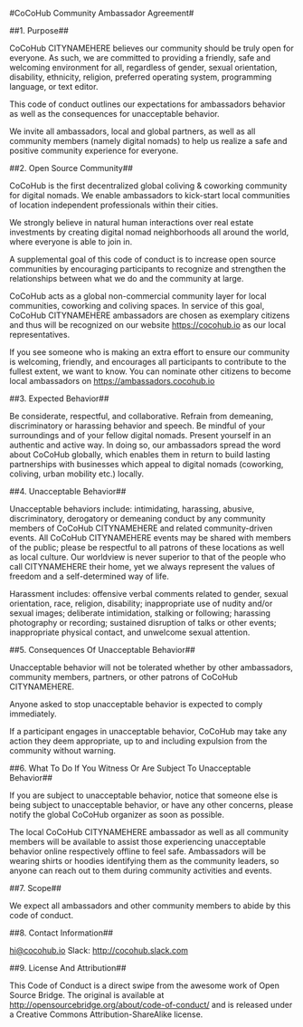 #CoCoHub Community Ambassador Agreement#

##1. Purpose##

CoCoHub CITYNAMEHERE believes our community should be truly open for everyone. As such, we are committed to providing a friendly, safe and welcoming environment for all, regardless of gender, sexual orientation, disability, ethnicity, religion, preferred operating system, programming language, or text editor.

This code of conduct outlines our expectations for ambassadors behavior as well as the consequences for unacceptable behavior.

We invite all ambassadors, local and global partners, as well as all community members (namely digital nomads) to help us realize a safe and positive community experience for everyone.

##2. Open Source Community##

CoCoHub is the first decentralized global coliving & coworking community for digital nomads. We enable ambassadors to kick-start local communities of location independent professionals within their cities.

We strongly believe in natural human interactions over real estate investments by creating digital nomad neighborhoods all around the world, where everyone is able to join in.

A supplemental goal of this code of conduct is to increase open source communities by encouraging participants to recognize and strengthen the relationships between what we do and the community at large.

CoCoHub acts as a global non-commercial community layer for local communities, coworking and coliving spaces. In service of this goal, CoCoHub CITYNAMEHERE ambassadors are chosen as exemplary citizens and thus will be recognized on our website https://cocohub.io as our local representatives.

If you see someone who is making an extra effort to ensure our community is welcoming, friendly, and encourages all participants to contribute to the fullest extent, we want to know. You can nominate other citizens to become local ambassadors on https://ambassadors.cocohub.io

##3. Expected Behavior##

Be considerate, respectful, and collaborative.
Refrain from demeaning, discriminatory or harassing behavior and speech.
Be mindful of your surroundings and of your fellow digital nomads. 
Present yourself in an authentic and active way. In doing so, our ambassadors spread the word about CoCoHub globally, which enables them in return to build lasting partnerships with businesses which appeal to digital nomads (coworking, coliving, urban mobility etc.) locally. 

##4. Unacceptable Behavior##

Unacceptable behaviors include: intimidating, harassing, abusive, discriminatory, derogatory or demeaning conduct by any community members of CoCoHub CITYNAMEHERE and related community-driven events. All CoCoHub CITYNAMEHERE events may be shared with members of the public; please be respectful to all patrons of these locations as well as local culture. Our worldview is never superior to that of the people who call CITYNAMEHERE their home, yet we always represent the values of freedom and a self-determined way of life.

Harassment includes: offensive verbal comments related to gender, sexual orientation, race, religion, disability; inappropriate use of nudity and/or sexual images; deliberate intimidation, stalking or following; harassing photography or recording; sustained disruption of talks or other events; inappropriate physical contact, and unwelcome sexual attention.

##5. Consequences Of Unacceptable Behavior##

Unacceptable behavior will not be tolerated whether by other ambassadors, community members, partners, or other patrons of CoCoHub CITYNAMEHERE.

Anyone asked to stop unacceptable behavior is expected to comply immediately.

If a participant engages in unacceptable behavior, CoCoHub may take any action they deem appropriate, up to and including expulsion from the community without warning.

##6. What To Do If You Witness Or Are Subject To Unacceptable Behavior##

If you are subject to unacceptable behavior, notice that someone else is being subject to unacceptable behavior, or have any other concerns, please notify the global CoCoHub organizer as soon as possible.

The local CoCoHub CITYNAMEHERE ambassador as well as all community members will be available to assist those experiencing unacceptable behavior online respectively offline to feel safe. Ambassadors will be wearing shirts or hoodies identifying them as the community leaders, so anyone can reach out to them during community activities and events.

##7. Scope##

We expect all ambassadors and other community members to abide by this code of conduct.

##8. Contact Information##

hi@cocohub.io
Slack: http://cocohub.slack.com

##9. License And Attribution##

This Code of Conduct is a direct swipe from the awesome work of Open Source Bridge. The original is available at http://opensourcebridge.org/about/code-of-conduct/ and is released under a Creative Commons Attribution-ShareAlike license.
